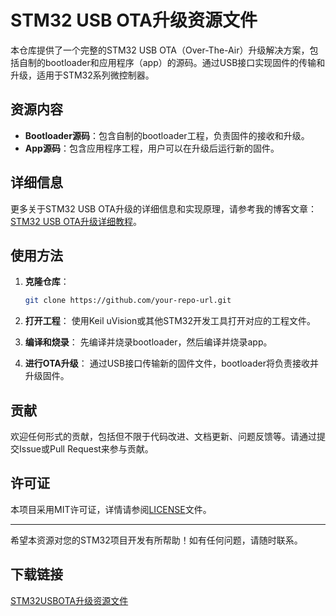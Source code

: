 # STM32 USB OTA升级资源文件

本仓库提供了一个完整的STM32 USB OTA（Over-The-Air）升级解决方案，包括自制的bootloader和应用程序（app）的源码。通过USB接口实现固件的传输和升级，适用于STM32系列微控制器。

## 资源内容

- **Bootloader源码**：包含自制的bootloader工程，负责固件的接收和升级。
- **App源码**：包含应用程序工程，用户可以在升级后运行新的固件。

## 详细信息

更多关于STM32 USB OTA升级的详细信息和实现原理，请参考我的博客文章：[STM32 USB OTA升级详细教程](https://blog.csdn.net/ShenZhen_zixian/article/details/129074047)。

## 使用方法

1. **克隆仓库**：
   ```bash
   git clone https://github.com/your-repo-url.git
   ```

2. **打开工程**：
   使用Keil uVision或其他STM32开发工具打开对应的工程文件。

3. **编译和烧录**：
   先编译并烧录bootloader，然后编译并烧录app。

4. **进行OTA升级**：
   通过USB接口传输新的固件文件，bootloader将负责接收并升级固件。

## 贡献

欢迎任何形式的贡献，包括但不限于代码改进、文档更新、问题反馈等。请通过提交Issue或Pull Request来参与贡献。

## 许可证

本项目采用MIT许可证，详情请参阅[LICENSE](LICENSE)文件。

---

希望本资源对您的STM32项目开发有所帮助！如有任何问题，请随时联系。

## 下载链接

[STM32USBOTA升级资源文件](https://pan.quark.cn/s/dc05638701b8)